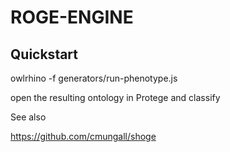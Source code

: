 ROGE-ENGINE
===========

Quickstart
----------

  owlrhino  -f generators/run-phenotype.js

open the resulting ontology in Protege and classify

See also

https://github.com/cmungall/shoge
